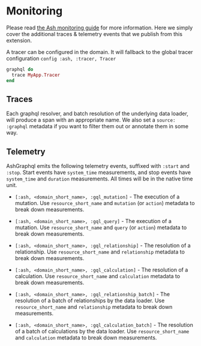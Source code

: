 # Monitoring

Please read [the Ash monitoring guide](https://hexdocs.pm/ash/monitoring.html) for more information. Here we simply cover the additional traces & telemetry events that we publish from this extension.

A tracer can be configured in the domain. It will fallback to the global tracer configuration `config :ash, :tracer, Tracer`

```elixir
graphql do
  trace MyApp.Tracer
end
```

## Traces

Each graphql resolver, and batch resolution of the underlying data loader, will produce a span with an appropriate name. We also set a `source: :graphql` metadata if you want to filter them out or annotate them in some way.

## Telemetry

AshGraphql emits the following telemetry events, suffixed with `:start` and `:stop`. Start events have `system_time` measurements, and stop events have `system_time` and `duration` measurements. All times will be in the native time unit.

- `[:ash, <domain_short_name>, :gql_mutation]` - The execution of a mutation. Use `resource_short_name` and `mutation` (or `action`) metadata to break down measurements.
- `[:ash, <domain_short_name>, :gql_query]` - The execution of a mutation. Use `resource_short_name` and `query` (or `action`) metadata to break down measurements.

- `[:ash, <domain_short_name>, :gql_relationship]` - The resolution of a relationship. Use `resource_short_name` and `relationship` metadata to break down measurements.

- `[:ash, <domain_short_name>, :gql_calculation]` - The resolution of a calculation. Use `resource_short_name` and `calculation` metadata to break down measurements.

- `[:ash, <domain_short_name>, :gql_relationship_batch]` - The resolution of a batch of relationships by the data loader. Use `resource_short_name` and `relationship` metadata to break down measurements.

- `[:ash, <domain_short_name>, :gql_calculation_batch]` - The resolution of a batch of calculations by the data loader. Use `resource_short_name` and `calculation` metadata to break down measurements.
